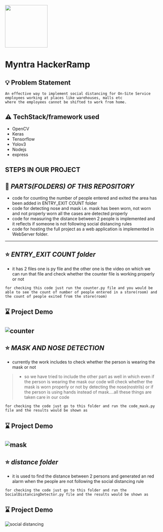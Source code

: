 <img src="https://user-images.githubusercontent.com/29287671/97078166-ba3bde80-1607-11eb-9a4e-7d5e223e7d58.png" width="140">

# Myntra HackerRamp
## :bulb: Problem Statement
```
An effective way to implement social distancing for On-Site Service employees working at places like warehouses, malls etc
where the employees cannot be shifted to work from home.
```
## :warning: TechStack/framework used
* OpenCV
* Keras
* Tensorflow
* Yolov3
* Nodejs
* express
## **STEPS IN OUR PROJECT**
:file_folder: *PARTS(FOLDERS) OF THIS REPOSITORY*
---
* code for counting the number of people entered and exited the area has been added in ENTRY_EXIT COUNT folder
* code for detecting nose and mask i.e. mask has been worn, not worn and not properly worn all the cases are detected properly
* code for measuring the distance between 2 people is implemented and it reflects if someone is not following social distancing rules
* code for hosting the full project as a web application is implemented in WebServer folder.
---
## :star: *ENTRY_EXIT COUNT folder*

* it has 2 files one is py file and the other one is the video on which we can run that file and check whether the counter file is working properly or not
```  
for checking this code just run the counter.py file and you would be able to see the count of number of people entered in a store(room) and the count of people exited from the store(room) 
```
## :hourglass: **Project Demo**

![counter](distance/counter.gif)
---
## :star: *MASK AND NOSE DETECTION*
* currently the work includes to check whether the person is wearing the mask or not
> * so we have tried to include the other part as well in which even if the person is wearing the mask our code will check whether the mask is worn properly or not by detecting the nose(nostrils) or if the person is using hands instead of mask....all these things are taken care in our code  
``` 
for checking the code just go to this folder and run the code_mask.py file and the results would be shown as
```
## :hourglass: **Project Demo**

![mask](distance/mask.gif)
---
## :star: *distance folder*
* it is used to find the distance between 2 persons and generated an red alarm when the people are not following the social distancing rule 
``` 
for checking the code just go to this folder and run the SocialDistancingDetector.py file and the results would be shown as 
```
## :hourglass: **Project Demo**

![social distancing](distance/social-dist.gif)
